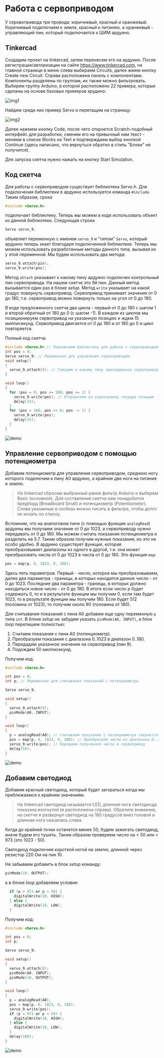 # Работа с сервоприводом

У серовопривода три провода: коричневый, красный и оранжевый. Коричневый подключаем к земле, красный к питанию, а оранжевый - управляющий пин, который подключается к ШИМ ардуино.

## Tinkercad

Создадим проект на tinkercad, затем перенесем его на ардуино. 
После регистрации/авторизации на сайте https://www.tinkercad.com, на главной странице в меню слева выбираем Circuits, далее жмем кнопку Create new Circuit. Справа расположена панель с компонентами. Компоненты разделены по группам, их также можно фильтровать. Выберем группу Arduino, в которой расположено 22 примера, которые сделаны на основе базовых примеров арудино:

![img1](https://github.com/trusiwko/Arduino/raw/master/eKids/Lesson6/img1.png)

Найдем среди них пример Servo и перетащим на страницу:

![img2](https://github.com/trusiwko/Arduino/raw/master/eKids/Lesson6/img2.png)

Далее нажмем кнопку Code, после чего откроется Scratch-подобный интерфейс для разработки, сменим его на привычный нам текст - меняем в списке Blocks на Text и подтверждаем выбор кнопкой Continue (здесь написано, что вернуться обратно в стиль "Блоки" не получится).

Для запуска скетча нужно нажать на кнопку Start Simulation.

## Код скетча

Для работы с сервоприводом существует библиотека Servo.h. Для подключения библиотеки в ардуино используется команда `#include`. Таким образом, срока
```C++
#include <Servo.h>
```
подключает библиотеку. Теперь мы можем в коде использовать объект из данной библиотеки. Следующая строка
```C++
Servo servo_9;
```
объявляет переменную с именем `servo_9` и "типом" `Servo`, который ардуино теперь знает благодаря подключенной библиотеке. Теперь мы можем использовать разработанные методы данного типа, вызывая их у этой переменной. Мы будем использовать два метода:
```C++
servo_9.attach(pin);
servo_9.write(pos);
```
Метод `attach` указывает к какому пину ардуино подключен контрольный пин сервопривода. На нашем скетче это 9й пин. Данный метод вызывается один раз в блоке _setup_.
Метод `write` указывает на какой градус повернуть сервопривод. Сервопривод принимает значения от 0 до 180, т.е. сервопривод можно повернуть только на угол от 0 до 180.

В коде предложенного скетча два цикла - первый от 0 до 180 с шагом 1 и второй обратный от 180 до 0 (с шагом -1). В каждом из циклов мы позиционируем сервопривод на указанную позицию и ждем 15 миллисекунд. Сервопривод двигается от 0 до 180 и от 180 до 0 и цикл повторяется. 

Полный код скетча:
```C++
#include <Servo.h> // Подключаем библиотеку для работы с сервоприводом 
int pos = 0;
Servo servo_9; // Переменная для управления сервоприводом
void setup()
{
  servo_9.attach(9); // Говорим к какому пину присоединена сервопривод
}

void loop()
{
  for (pos = 0; pos <= 180; pos += 1) {
    servo_9.write(pos); // Отправляем на сервопривод текущую позицию
    delay(15);
  }
  for (pos = 180; pos >= 0; pos -= 1) {
    servo_9.write(pos);
    delay(15);
  }
}
```
![demo](https://github.com/trusiwko/Arduino/raw/master/eKids/Lesson6/demo1.gif)

## Управление сервоприводом с помощью потенциометра

Добавим потенциометр для управления сервоприводом, среднюю ногу которого подключим к пину А0 ардуино, а крайние две ноги на питание и землю. 
> На tinkercad сбросим выбранный ранее фильтр Arduino и выберем Basic (основной). Для составления скетча нам понадобится бредборд (Breadboard Small) и потенциометр (Potentiometer). Слова указанные в скобках можно писать в фильтре, чтобы долго не искать по списку.

Вспомним, что на аналоговом пине (с помощью функции `analogRead`) ардуины мы получаем значение от 0 до 1023, а сервоприводу нужно передавать от 0 до 180. Мы можем считать показания потенциометра и разделить на 5.7. Таким образом получим нужные показания, но это не особо удобно. В ардуино существует функция, которая преобразовывает диапазоны из одного в другой, т.е. она может преобразовать числа от 0 до 1023 в числа от 0 до 180. Это функция `map`:
```C++
pos = map(p, 0, 1023, 0, 180);
```
Здесь пять параметров. Первый - число, которое мы преобразовываем, далее два параметра - границы, в которых находится данное число - от 0 до 1023. Последние два параметра - границы, в которых должно находиться новое число - от 0 до 180. 
В итоге если число p будет содержать 0, то и в результате функции мы получим 0, если там будет 1023, то в результате функции мы получим 180. Если будет 512 (половина от 1023), то получим около 90 (половина от 180). 

Для считывания показаний с пина А0 добавим еще одну переменную `p` типа `int`. 
В блоке _setup_ не забудем указать `pinMode(A0, INPUT)`, а блок _loop_ перепишем полностью:
1) Считаем показания с пина А0 (потенциометр).
2) Преобразуем показания с диапазона 0..1023 в диапазон 0..180.
3) Передадим указанное значение на сервопривод (пин 9).
4) Подождем 50 миллисекунд.

Получим код:
```C++
#include <Servo.h>

int pos = 0;
int p; // Переменная для считывания показаний с потенциометра

Servo servo_9;

void setup()
{
  servo_9.attach(9);
  pinMode(A0, INPUT);
}

void loop()
{
  p = analogRead(A0); // Считываем показания с потенциометра (вернется число от 0 до 1023)
  pos = map(p, 0, 1023, 0, 180); // Преобразуем число из диапазона 0..1023 в число из диапазона 0..180
  servo_9.write(pos); // Передаем полученное число в сервопривод
  delay(50);
}
```
![demo](https://github.com/trusiwko/Arduino/raw/master/eKids/Lesson6/demo2.gif)

## Добавим светодиод

Добавим красный светодиод, который будет загораться когда мы приближаемся к крайним значениям. 
> На tinkercad светодиод называется LED, длинная нога светодиода показана изогнутой (и расположена справа). Обратите внимание, на скетче я развернул светодиод на 180 градусов вниз головой и длинная нога оказалась слева.

Когда до крайней точки останется менее 50, будем зажигать светодиод, иначе будем его тушить. Таким образом проверяем число на < 50 или > 973 (это 1023 - 50).

Светодиод подключим короткой ногой на землю, длинной через резистор 220 Ом на пин 10.

Не забываем добавить в блок _setup_ команду:
```C++
pinMode(10, OUTPUT);
```
а в блоке _loop_ добавляем условие:
```C++
  if (p > 973 or p < 50) {
    digitalWrite(10, HIGH);
  } else {
    digitalWrite(10, LOW);
  }
```
Получим код:
```C++
#include <Servo.h>

int pos = 0;
int p;

Servo servo_9;

void setup()
{
  servo_9.attach(9);
  pinMode(A0, INPUT);
  pinMode(10, OUTPUT);
}

void loop()
{
  p = analogRead(A0);
  pos = map(p, 0, 1023, 0, 180);
  servo_9.write(pos);
  if (p > 973 or p < 50) {
    digitalWrite(10, HIGH);
  } else {
    digitalWrite(10, LOW);
  }
  delay(100);
}
```
![demo](https://github.com/trusiwko/Arduino/raw/master/eKids/Lesson6/demo3.gif)
